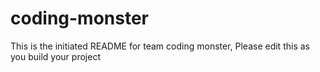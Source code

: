 # coding-monster
This is the initiated README for team coding monster, Please edit this as you build your project
